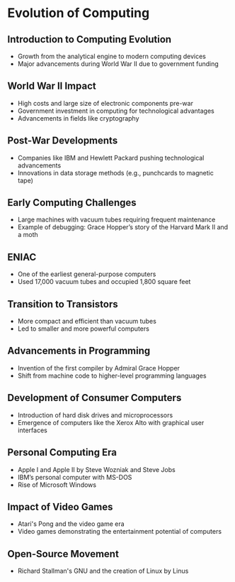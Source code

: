 # Evolution of Computing

## Introduction to Computing Evolution
- Growth from the analytical engine to modern computing devices
- Major advancements during World War II due to government funding

## World War II Impact
- High costs and large size of electronic components pre-war
- Government investment in computing for technological advantages
- Advancements in fields like cryptography

## Post-War Developments
- Companies like IBM and Hewlett Packard pushing technological advancements
- Innovations in data storage methods (e.g., punchcards to magnetic tape)

## Early Computing Challenges
- Large machines with vacuum tubes requiring frequent maintenance
- Example of debugging: Grace Hopper’s story of the Harvard Mark II and a moth

## ENIAC
- One of the earliest general-purpose computers
- Used 17,000 vacuum tubes and occupied 1,800 square feet

## Transition to Transistors
- More compact and efficient than vacuum tubes
- Led to smaller and more powerful computers

## Advancements in Programming
- Invention of the first compiler by Admiral Grace Hopper
- Shift from machine code to higher-level programming languages

## Development of Consumer Computers
- Introduction of hard disk drives and microprocessors
- Emergence of computers like the Xerox Alto with graphical user interfaces

## Personal Computing Era
- Apple I and Apple II by Steve Wozniak and Steve Jobs
- IBM’s personal computer with MS-DOS
- Rise of Microsoft Windows

## Impact of Video Games
- Atari's Pong and the video game era
- Video games demonstrating the entertainment potential of computers

## Open-Source Movement
- Richard Stallman's GNU and the creation of Linux by Linus
